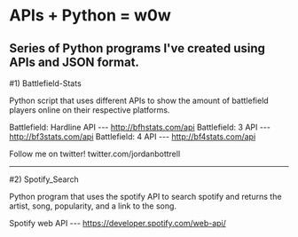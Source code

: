 # APIs + Python = w0w
Series of Python programs I've created using APIs and JSON format.
---------------------------------------------------------------------------------------------------------------------------------------

#1) Battlefield-Stats

Python script that uses different APIs to show the amount of battlefield players online on their respective platforms.

Battlefield: Hardline API --- http://bfhstats.com/api
Battlefield: 3 API --- http://bf3stats.com/api
Battlefield: 4 API --- http://bf4stats.com/api


Follow me on twitter! twitter.com/jordanbottrell

---------------------------------------------------------------------------------------------------------------------------------------

#2) Spotify_Search

Python program that uses the spotify API to search spotify and returns the artist, song, popularity, and a link to the song.

Spotify web API --- https://developer.spotify.com/web-api/
